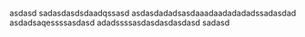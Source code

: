 
asdasd
sadasdasdsdaadqssasd
asdasdadadsasdaaadaadadadadssadasdad
asdadsaqessssasdasd
adadssssasdasdasdasdasd
sadasd
